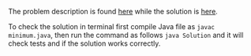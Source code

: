 The problem description is found [here](https://leetcode.com/problems/minimum-cost-to-cut-a-stick/) while the solution is [here](https://github.com/aurimas13/Solutions-To-Problems/blob/main/LeetCode/Java%20Solutions/Minimum%20Cost%20to%20Cut%20a%20Stick/minimum.java). 

To check the solution in terminal first compile Java file as `javac minimum.java`, then run the command as follows `java Solution` and it will check tests and if the solution works correctly.